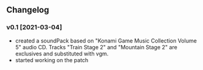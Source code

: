 ## Changelog 

### v0.1 [2021-03-04]
* created a soundPack based on "Konami Game Music Collection Volume 5" audio CD. Tracks "Train Stage 2" and "Mountain Stage 2" are exclusives and substituted with vgm.
* started working on the patch
